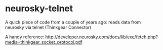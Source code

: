 neurosky-telnet
===============

A quick piece of code from a couple of years ago: reads data from neurosky via telnet (Thinkgear Connector)

A handy reference: http://developer.neurosky.com/docs/lib/exe/fetch.php?media=thinkgear_socket_protocol.pdf
